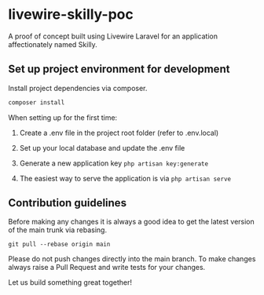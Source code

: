 # livewire-skilly-poc

A proof of concept built using Livewire Laravel for an application affectionately named Skilly.

## Set up project environment for development

Install project dependencies via composer.

```bash
composer install
```

When setting up for the first time:

1. Create a .env file in the project root folder (refer to .env.local)

2. Set up your local database and update the .env file

3. Generate a new application key `php artisan key:generate`

4. The easiest way to serve the application is via `php artisan serve`

## Contribution guidelines

Before making any changes it is always a good idea to get the latest version of the main trunk via rebasing.

```git
git pull --rebase origin main
```

Please do not push changes directly into the main branch. To make changes always raise a Pull Request and write tests for your changes.

Let us build something great together!